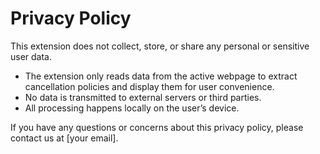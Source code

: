 # Privacy Policy

This extension does not collect, store, or share any personal or sensitive user data.

- The extension only reads data from the active webpage to extract cancellation policies and display them for user convenience.  
- No data is transmitted to external servers or third parties.  
- All processing happens locally on the user’s device.  

If you have any questions or concerns about this privacy policy, please contact us at [your email].  
